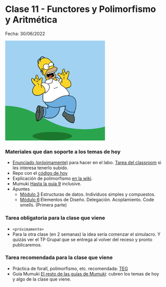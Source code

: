 # Clase 11 - Functores y Polimorfismo y Aritmética

Fecha: 30/06/2022

![homero-feliz.gif](../2021/assets/homero-feliz.gif)


### Materiales que dan soporte a los temas de hoy

* [Enunciado (próximamente)]() para hacer en el labo. [Tarea del classroom](https://classroom.github.com/a/AWD5pdm1) si les interesa tenerlo subido.
* Repo con el [código de hoy](https://github.com/pdepjm/2022-l-clase11Polimorfismo)
* Explicación de polimorfismo [en la wiki](https://wiki.uqbar.org/wiki/articles/polimorfismo-en-el-paradigma-logico.html). 
* Mumuki	[Hasta la guía 9](https://mumuki.io/pdep-utn/chapters/436-programacion-logica) inclusive.
* Apuntes 	
  * [Módulo 3](https://drive.google.com/open?id=1GGair_St5yWvItKRZH-FY_X2CdDREr60TrsV0zSiO5I) Estructuras de datos. Individuos simples y compuestos.
  * [Módulo 6](https://drive.google.com/open?id=1eWnjBoiQTRJKx4THhmPnGYbBWTDlgx4Fph18GPtIqC0):Elementos de Diseño. Delegación. Acoplamiento. Code smells. (Primera parte)

### Tarea obligatoria para la clase que viene 

* `<próximamente>`
* Para la otra clase (en 2 semanas) la idea sería comenzar el simulacro. Y quizás ver el TP Grupal que se entrega al volver del receso y pronto publicaremos.


### Tarea recomendada para la clase que viene

* Práctica de forall, polimorfismo, etc. recomendada: [TEG](https://docs.google.com/document/d/12RK1DhOHEH9PgKYJo3zH_trn1fOn8jB9bg304ZLMXbQ/edit) 
* Guía Mumuki	[El resto de las guías de Mumuki](https://mumuki.io/pdep-utn/chapters/436-programacion-logica): cubren los temas de hoy y algo de la clase que viene.